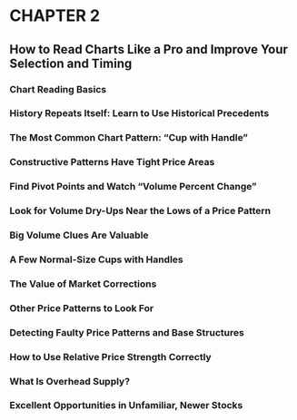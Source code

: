 # CHAPTER 2
## How to Read Charts Like a Pro and Improve Your Selection and Timing

### Chart Reading Basics

### History Repeats Itself: Learn to Use Historical Precedents

### The Most Common Chart Pattern: “Cup with Handle”

### Constructive Patterns Have Tight Price Areas

### Find Pivot Points and Watch “Volume Percent Change”

### Look for Volume Dry-Ups Near the Lows of a Price Pattern

### Big Volume Clues Are Valuable

### A Few Normal-Size Cups with Handles

### The Value of Market Corrections

### Other Price Patterns to Look For

### Detecting Faulty Price Patterns and Base Structures

### How to Use Relative Price Strength Correctly

### What Is Overhead Supply?

### Excellent Opportunities in Unfamiliar, Newer Stocks
